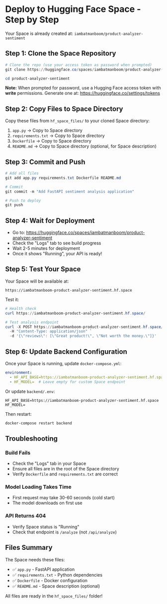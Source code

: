 # Deploy to Hugging Face Space - Step by Step

Your Space is already created at: `iambatmanboom/product-analyzer-sentiment`

## Step 1: Clone the Space Repository

```powershell
# Clone the repo (use your access token as password when prompted)
git clone https://huggingface.co/spaces/iambatmanboom/product-analyzer-sentiment

cd product-analyzer-sentiment
```

**Note:** When prompted for password, use a Hugging Face access token with **write** permissions.
Generate one at: https://huggingface.co/settings/tokens

## Step 2: Copy Files to Space Directory

Copy these files from `hf_space_files/` to your cloned Space directory:

1. `app.py` → Copy to Space directory
2. `requirements.txt` → Copy to Space directory  
3. `Dockerfile` → Copy to Space directory
4. `README.md` → Copy to Space directory (optional, for Space description)

## Step 3: Commit and Push

```powershell
# Add all files
git add app.py requirements.txt Dockerfile README.md

# Commit
git commit -m "Add FastAPI sentiment analysis application"

# Push to deploy
git push
```

## Step 4: Wait for Deployment

- Go to: https://huggingface.co/spaces/iambatmanboom/product-analyzer-sentiment
- Check the "Logs" tab to see build progress
- Wait 2-5 minutes for deployment
- Once it shows "Running", your API is ready!

## Step 5: Test Your Space

Your Space will be available at:
```
https://iambatmanboom-product-analyzer-sentiment.hf.space
```

Test it:
```powershell
# Health check
curl https://iambatmanboom-product-analyzer-sentiment.hf.space/

# Test analysis endpoint
curl -X POST https://iambatmanboom-product-analyzer-sentiment.hf.space/analyze `
  -H "Content-Type: application/json" `
  -d '{\"reviews\": [\"Great product!\", \"Not worth the money.\"]}'
```

## Step 6: Update Backend Configuration

Once your Space is running, update `docker-compose.yml`:

```yaml
environment:
  - HF_API_BASE=https://iambatmanboom-product-analyzer-sentiment.hf.space
  - HF_MODEL=  # Leave empty for custom Space endpoint
```

Or update `backend/.env`:

```
HF_API_BASE=https://iambatmanboom-product-analyzer-sentiment.hf.space
HF_MODEL=
```

Then restart:
```powershell
docker-compose restart backend
```

## Troubleshooting

### Build Fails
- Check the "Logs" tab in your Space
- Ensure all files are in the root of the Space directory
- Verify `Dockerfile` and `requirements.txt` are correct

### Model Loading Takes Time
- First request may take 30-60 seconds (cold start)
- The model downloads on first use

### API Returns 404
- Verify Space status is "Running"
- Check that endpoint is `/analyze` (not `/api/analyze`)

## Files Summary

The Space needs these files:
- ✅ `app.py` - FastAPI application
- ✅ `requirements.txt` - Python dependencies
- ✅ `Dockerfile` - Docker configuration
- ✅ `README.md` - Space description (optional)

All files are ready in the `hf_space_files/` folder!

